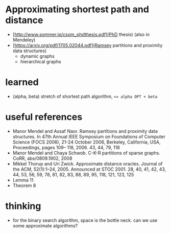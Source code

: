 # Approximating shortest path and distance

- [http://www.sommer.jp/csom_phdthesis.pdf](PhD thesis) (also in Mendeley)
- [https://arxiv.org/pdf/1705.02044.pdf](Ramsey partitions and proximity data structures)
  - dynamic graphs
  - hierarchical graphs

# learned

- (alpha, beta) stretch of shortest path algorithm, `<= alpha OPT + beta`


# useful references

- Manor Mendel and Assaf Naor. Ramsey partitions and proximity data structures. In 47th Annual IEEE Symposium on Foundations of Computer Science (FOCS 2006), 21-24 October 2006, Berkeley, California, USA, Proceedings, pages 109– 118, 2006. 43, 44, 79, 118
- Manor Mendel and Chaya Schwob. C-K-R partitions of sparse graphs. CoRR, abs/0809.1902, 2008
- Mikkel Thorup and Uri Zwick. Approximate distance oracles. Journal of the ACM, 52(1):1–24, 2005. Announced at STOC 2001. 28, 40, 41, 42, 43, 44, 53, 56, 59, 78, 81, 82, 83, 88, 89, 95, 118, 121, 123, 125
- Lemma 11
- Theorem 8

# thinking

- for the binary search algorithm, space is the bottle neck. can we use some approximate algorithms?